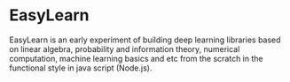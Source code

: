 # EasyLearn
EasyLearn is an early experiment of building deep learning libraries based on linear algebra, probability and information theory, numerical computation, machine learning basics and etc from the scratch in the functional style in java script (Node.js).   

